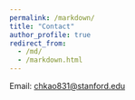 ```yaml
---
permalink: /markdown/
title: "Contact"
author_profile: true
redirect_from: 
  - /md/
  - /markdown.html
---
```


Email: chkao831@stanford.edu
